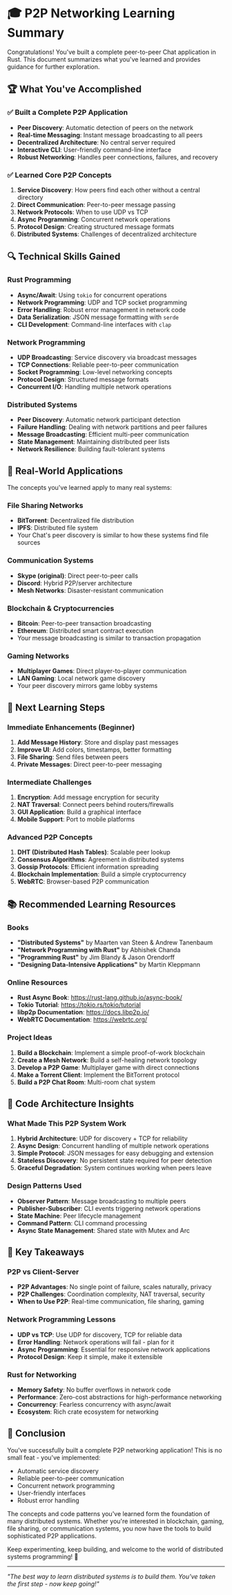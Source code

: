 # 🎓 P2P Networking Learning Summary

Congratulations! You've built a complete peer-to-peer Chat application in Rust. This document summarizes what you've learned and provides guidance for further exploration.

## 🏆 What You've Accomplished

### ✅ Built a Complete P2P Application

- **Peer Discovery**: Automatic detection of peers on the network
- **Real-time Messaging**: Instant message broadcasting to all peers
- **Decentralized Architecture**: No central server required
- **Interactive CLI**: User-friendly command-line interface
- **Robust Networking**: Handles peer connections, failures, and recovery

### ✅ Learned Core P2P Concepts

1. **Service Discovery**: How peers find each other without a central directory
2. **Direct Communication**: Peer-to-peer message passing
3. **Network Protocols**: When to use UDP vs TCP
4. **Async Programming**: Concurrent network operations
5. **Protocol Design**: Creating structured message formats
6. **Distributed Systems**: Challenges of decentralized architecture

## 🔍 Technical Skills Gained

### Rust Programming

- **Async/Await**: Using `tokio` for concurrent operations
- **Network Programming**: UDP and TCP socket programming
- **Error Handling**: Robust error management in network code
- **Data Serialization**: JSON message formatting with `serde`
- **CLI Development**: Command-line interfaces with `clap`

### Network Programming

- **UDP Broadcasting**: Service discovery via broadcast messages
- **TCP Connections**: Reliable peer-to-peer communication
- **Socket Programming**: Low-level networking concepts
- **Protocol Design**: Structured message formats
- **Concurrent I/O**: Handling multiple network operations

### Distributed Systems

- **Peer Discovery**: Automatic network participant detection
- **Failure Handling**: Dealing with network partitions and peer failures
- **Message Broadcasting**: Efficient multi-peer communication
- **State Management**: Maintaining distributed peer lists
- **Network Resilience**: Building fault-tolerant systems

## 🎯 Real-World Applications

The concepts you've learned apply to many real systems:

### File Sharing Networks

- **BitTorrent**: Decentralized file distribution
- **IPFS**: Distributed file system
- Your Chat's peer discovery is similar to how these systems find file sources

### Communication Systems

- **Skype (original)**: Direct peer-to-peer calls
- **Discord**: Hybrid P2P/server architecture
- **Mesh Networks**: Disaster-resistant communication

### Blockchain & Cryptocurrencies

- **Bitcoin**: Peer-to-peer transaction broadcasting
- **Ethereum**: Distributed smart contract execution
- Your message broadcasting is similar to transaction propagation

### Gaming Networks

- **Multiplayer Games**: Direct player-to-player communication
- **LAN Gaming**: Local network game discovery
- Your peer discovery mirrors game lobby systems

## 🚀 Next Learning Steps

### Immediate Enhancements (Beginner)

1. **Add Message History**: Store and display past messages
2. **Improve UI**: Add colors, timestamps, better formatting
3. **File Sharing**: Send files between peers
4. **Private Messages**: Direct peer-to-peer messaging

### Intermediate Challenges

1. **Encryption**: Add message encryption for security
2. **NAT Traversal**: Connect peers behind routers/firewalls
3. **GUI Application**: Build a graphical interface
4. **Mobile Support**: Port to mobile platforms

### Advanced P2P Concepts

1. **DHT (Distributed Hash Tables)**: Scalable peer lookup
2. **Consensus Algorithms**: Agreement in distributed systems
3. **Gossip Protocols**: Efficient information spreading
4. **Blockchain Implementation**: Build a simple cryptocurrency
5. **WebRTC**: Browser-based P2P communication

## 📚 Recommended Learning Resources

### Books

- **"Distributed Systems"** by Maarten van Steen & Andrew Tanenbaum
- **"Network Programming with Rust"** by Abhishek Chanda
- **"Programming Rust"** by Jim Blandy & Jason Orendorff
- **"Designing Data-Intensive Applications"** by Martin Kleppmann

### Online Resources

- **Rust Async Book**: https://rust-lang.github.io/async-book/
- **Tokio Tutorial**: https://tokio.rs/tokio/tutorial
- **libp2p Documentation**: https://docs.libp2p.io/
- **WebRTC Documentation**: https://webrtc.org/

### Project Ideas

1. **Build a Blockchain**: Implement a simple proof-of-work blockchain
2. **Create a Mesh Network**: Build a self-healing network topology
3. **Develop a P2P Game**: Multiplayer game with direct connections
4. **Make a Torrent Client**: Implement the BitTorrent protocol
5. **Build a P2P Chat Room**: Multi-room chat system

## 🔧 Code Architecture Insights

### What Made This P2P System Work

1. **Hybrid Architecture**: UDP for discovery + TCP for reliability
2. **Async Design**: Concurrent handling of multiple network operations
3. **Simple Protocol**: JSON messages for easy debugging and extension
4. **Stateless Discovery**: No persistent state required for peer detection
5. **Graceful Degradation**: System continues working when peers leave

### Design Patterns Used

- **Observer Pattern**: Message broadcasting to multiple peers
- **Publisher-Subscriber**: CLI events triggering network operations
- **State Machine**: Peer lifecycle management
- **Command Pattern**: CLI command processing
- **Async State Management**: Shared state with Mutex and Arc

## 🌟 Key Takeaways

### P2P vs Client-Server

- **P2P Advantages**: No single point of failure, scales naturally, privacy
- **P2P Challenges**: Coordination complexity, NAT traversal, security
- **When to Use P2P**: Real-time communication, file sharing, gaming

### Network Programming Lessons

- **UDP vs TCP**: Use UDP for discovery, TCP for reliable data
- **Error Handling**: Network operations will fail - plan for it
- **Async Programming**: Essential for responsive network applications
- **Protocol Design**: Keep it simple, make it extensible

### Rust for Networking

- **Memory Safety**: No buffer overflows in network code
- **Performance**: Zero-cost abstractions for high-performance networking
- **Concurrency**: Fearless concurrency with async/await
- **Ecosystem**: Rich crate ecosystem for networking

## 🎉 Conclusion

You've successfully built a complete P2P networking application! This is no small feat - you've implemented:

- Automatic service discovery
- Reliable peer-to-peer communication
- Concurrent network programming
- User-friendly interfaces
- Robust error handling

The concepts and code patterns you've learned form the foundation of many distributed systems. Whether you're interested in blockchain, gaming, file sharing, or communication systems, you now have the tools to build sophisticated P2P applications.

Keep experimenting, keep building, and welcome to the world of distributed systems programming! 🚀

---

_"The best way to learn distributed systems is to build them. You've taken the first step - now keep going!"_
